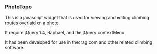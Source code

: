 ### PhotoTopo

This is a javascript widget that is used for viewing and editing climbing routes overlaid on a photo.

It require jQuery 1.4, Raphael, and the jQuery contextMenu 

It has been developed for use in thecrag.com and other related climbing software.



